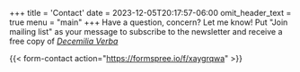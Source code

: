 +++
title = 'Contact'
date = 2023-12-05T20:17:57-06:00
omit_header_text = true
menu = "main"
+++
Have a question, concern? Let me know! Put "Join mailing list" as your message to subscribe to the newsletter and receive a free copy of [*Decemilia Verba*](/works/decemilia)


{{< form-contact action="https://formspree.io/f/xaygrqwa" >}}